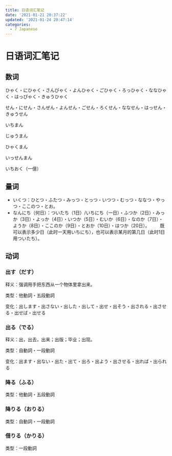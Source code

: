 ```yaml
---
title: 日语词汇笔记
date: '2021-01-21 20:37:22'
updated: '2021-01-24 20:47:14'
categories:
  - 7 Japanese
---
```

# 日语词汇笔记

## 数词

ひゃく・にひゃく・さんびゃく・よんひゃく・ごひゃく・ろっひゃく・ななひゃく・はっぴゃく・きゅうひゃく

せん・にせん・さんぜん・よんせん・ごせん・ろくせん・ななせん・はっせん・きゅうせん

いちまん

じゅうまん

ひゃくまん

いっせんまん

いちおく（一億）

## 量词

- いくつ：ひとつ・ふたつ・みっつ・とっつ・いつつ・むっつ・ななつ・やっつ・ここのつ・とお。
- なんにち（何日）：ついたち（1日）/いちにち（一日）・ふつか（2日）・みっか（3日）・よっか（4日）・いつか（5日）・むいか（6日）・なのか（7日）・ようか（8日）・ここのか（9日）・とおか（10日）・はつか（20日）。
　　既可以表示多少日（此时一天用いちにち），也可以表示某月的第几日（此时1日用ついたち）。

## 动词

### 出す（だす）

释义：强调用手把东西从一个物体里拿出来。

类型：他動詞・五段動詞

变化：出します・出さない・出した・出して・出せ・出そう・出される・出させる・出せば・出せる

### 出る（でる）

释义：出，出去，出来；出版；毕业；出现。

类型：自動詞・一段動詞

变化：出ます・出ない・出た・出て・出ろ・出よう・出させる・出れば・出られる

### 降る（ふる）

类型：他動詞・五段動詞

### 降りる（おりる）

类型：自動詞・一段動詞

### 借りる（かりる）

类型：一段動詞

